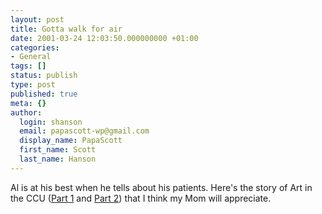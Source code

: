 ```yaml
---
layout: post
title: Gotta walk for air
date: 2001-03-24 12:03:50.000000000 +01:00
categories:
- General
tags: []
status: publish
type: post
published: true
meta: {}
author:
  login: shanson
  email: papascott-wp@gmail.com
  display_name: PapaScott
  first_name: Scott
  last_name: Hanson
---
```

<p>Al is at his best when he tells about his patients. Here's the story of Art in the CCU (<a href="http://www.vfth.com/stories/storyReader$1171">Part 1</a> and <a href="http://www.vfth.com/stories/storyReader$1170">Part 2</a>) that I think my Mom will appreciate.</p>
